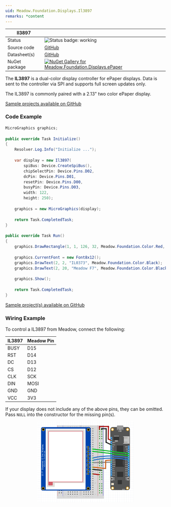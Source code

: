 ```yaml
---
uid: Meadow.Foundation.Displays.Il3897
remarks: *content
---
```


| Il3897 | |
|--------|--------|
| Status | <img src="https://img.shields.io/badge/Working-brightgreen" style="width: auto; height: -webkit-fill-available;" alt="Status badge: working" /> |
| Source code | [GitHub](https://github.com/WildernessLabs/Meadow.Foundation/tree/main/Source/Meadow.Foundation.Peripherals/Displays.ePaper) |
| Datasheet(s) | [GitHub](https://github.com/WildernessLabs/Meadow.Foundation/tree/main/Source/Meadow.Foundation.Peripherals/Displays.ePaper/Datasheets) |
| NuGet package | <a href="https://www.nuget.org/packages/Meadow.Foundation.Displays.ePaper/" target="_blank"><img src="https://img.shields.io/nuget/v/Meadow.Foundation.Displays.ePaper.svg?label=Meadow.Foundation.Displays.ePaper" alt="NuGet Gallery for Meadow.Foundation.Displays.ePaper" /></a> |

The **IL3897** is a dual-color display controller for ePaper displays. Data is sent to the controller via SPI and supports full screen updates only.

The IL3897 is commonly paired with a 2.13" two color ePaper display.

[Sample projects available on GitHub](https://github.com/WildernessLabs/Meadow.Foundation/tree/main/Source/Meadow.Foundation.Peripherals/Displays.ePaper/Samples)

### Code Example

```csharp
MicroGraphics graphics;

public override Task Initialize()
{
    Resolver.Log.Info("Initialize ...");

    var display = new Il3897(
        spiBus: Device.CreateSpiBus(),
        chipSelectPin: Device.Pins.D02,
        dcPin: Device.Pins.D01,
        resetPin: Device.Pins.D00,
        busyPin: Device.Pins.D03,
        width: 122,
        height: 250);

    graphics = new MicroGraphics(display);

    return Task.CompletedTask;
}

public override Task Run()
{
    graphics.DrawRectangle(1, 1, 126, 32, Meadow.Foundation.Color.Red, false);

    graphics.CurrentFont = new Font8x12();
    graphics.DrawText(2, 2, "IL0373", Meadow.Foundation.Color.Black);
    graphics.DrawText(2, 20, "Meadow F7", Meadow.Foundation.Color.Black);

    graphics.Show();

    return Task.CompletedTask;
}

```

[Sample project(s) available on GitHub](https://github.com/WildernessLabs/Meadow.Foundation/tree/main/Source/Meadow.Foundation.Peripherals/Displays.ePaper/Samples/IL3897_Sample)

### Wiring Example

 To control a IL3897 from Meadow, connect the following:

| IL3897  | Meadow Pin |
|---------|------------|
| BUSY    | D15        |
| RST     | D14        |
| DC      | D13        |
| CS      | D12        |
| CLK     | SCK        |
| DIN     | MOSI       |
| GND     | GND        |
| VCC     | 3V3        |

If your display does not include any of the above pins, they can be omitted. Pass `NULL` into the constructor for the missing pin(s).

<img src="../../API_Assets/Meadow.Foundation.Displays.ePaper.IL3897/ePaper_Fritzing.png" 
    style="width: 60%; display: block; margin-left: auto; margin-right: auto;" />




